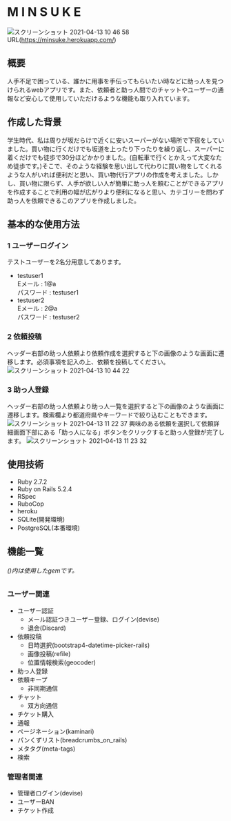 # M I N S U K E
![スクリーンショット 2021-04-13 10 46 58](https://user-images.githubusercontent.com/69122070/114484751-bc413a80-9c45-11eb-8b0e-7d924fe3d3fe.png)
URL(https://minsuke.herokuapp.com/)

## 概要
人手不足で困っている、誰かに用事を手伝ってもらいたい時などに助っ人を見つけられるwebアプリです。また、依頼者と助っ人間でのチャットやユーザーの通報など安心して使用していただけるような機能も取り入れています。

## 作成した背景
学生時代、私は周りが坂だらけで近くに安いスーパーがない場所で下宿をしていました。買い物に行くだけでも坂道を上ったり下ったりを繰り返し、スーパーに着くだけでも徒歩で30分ほどかかりました。(自転車で行くとかえって大変なため徒歩です。)そこで、そのような経験を思い出して代わりに買い物をしてくれるような人がいれば便利だと思い、買い物代行アプリの作成を考えました。しかし、買い物に限らず、人手が欲しい人が簡単に助っ人を頼むことができるアプリを作成することで利用の幅が広がりより便利になると思い、カテゴリーを問わず助っ人を依頼できるこのアプリを作成しました。

## 基本的な使用方法
### 1 ユーザーログイン
テストユーザーを2名分用意してあります。
* testuser1      
Eメール : 1@a      
パスワード : testuser1
* testuser2      
Eメール : 2@a      
パスワード : testuser2

### 2 依頼投稿
ヘッダー右部の助っ人依頼より依頼作成を選択すると下の画像のような画面に遷移します。必須事項を記入の上、依頼を投稿してください。
![スクリーンショット 2021-04-13 10 44 22](https://user-images.githubusercontent.com/69122070/114485582-1ee70600-9c47-11eb-944d-3d5db38774dd.png)

### 3 助っ人登録
ヘッダー右部の助っ人依頼より助っ人一覧を選択すると下の画像のような画面に遷移します。検索欄より都道府県やキーワードで絞り込むこともできます。
![スクリーンショット 2021-04-13 11 22 37](https://user-images.githubusercontent.com/69122070/114487597-d29dc500-9c4a-11eb-9317-16e104661ec9.png)
興味のある依頼を選択して依頼詳細画面下部にある「助っ人になる」ボタンをクリックすると助っ人登録が完了します。
![スクリーンショット 2021-04-13 11 23 32](https://user-images.githubusercontent.com/69122070/114487600-d4678880-9c4a-11eb-9d04-d66bbdbb1b33.png)

## 使用技術
* Ruby 2.7.2
* Ruby on Rails 5.2.4
* RSpec
* RuboCop
* heroku
* SQLite(開発環境)
* PostgreSQL(本番環境)

## 機能一覧
###### ()内は使用したgemです。
### ユーザー関連
  * ユーザー認証
    - メール認証つきユーザー登録、ログイン(devise)
    - 退会(Discard)
  * 依頼投稿
    - 日時選択(bootstrap4-datetime-picker-rails)
    - 画像投稿(refile)
    - 位置情報検索(geocoder)
  * 助っ人登録
  * 依頼キープ
    - 非同期通信
  * チャット
    - 双方向通信
  * チケット購入
  * 通報
  * ページネーション(kaminari)
  * パンくずリスト(breadcrumbs_on_rails)
  * メタタグ(meta-tags)
  * 検索
### 管理者関連
  * 管理者ログイン(devise)
  * ユーザーBAN
  * チケット作成

